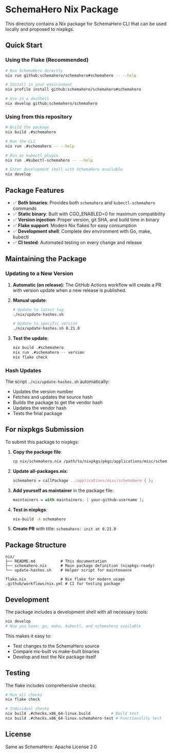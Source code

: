 # SchemaHero Nix Package

This directory contains a Nix package for SchemaHero CLI that can be used locally and proposed to nixpkgs.

## Quick Start

### Using the Flake (Recommended)

```bash
# Run SchemaHero directly
nix run github:schemahero/schemahero#schemahero -- --help

# Install in your environment
nix profile install github:schemahero/schemahero#schemahero

# Use in a devShell
nix develop github:schemahero/schemahero
```

### Using from this repository

```bash
# Build the package
nix build .#schemahero

# Run the CLI
nix run .#schemahero -- --help

# Run as kubectl plugin
nix run .#kubectl-schemahero -- --help

# Enter development shell with SchemaHero available
nix develop
```

## Package Features

- ✅ **Both binaries**: Provides both `schemahero` and `kubectl-schemahero` commands
- ✅ **Static binary**: Built with CGO_ENABLED=0 for maximum compatibility
- ✅ **Version injection**: Proper version, git SHA, and build time in binary
- ✅ **Flake support**: Modern Nix flakes for easy consumption
- ✅ **Development shell**: Complete dev environment with Go, make, kubectl
- ✅ **CI tested**: Automated testing on every change and release

## Maintaining the Package

### Updating to a New Version

1. **Automatic (on release)**:
   The GitHub Actions workflow will create a PR with version update when a new release is published.

2. **Manual update**:
   ```bash
   # Update to latest tag
   ./nix/update-hashes.sh
   
   # Update to specific version
   ./nix/update-hashes.sh 0.21.0
   ```

3. **Test the update**:
   ```bash
   nix build .#schemahero
   nix run .#schemahero -- version
   nix flake check
   ```

### Hash Updates

The script `./nix/update-hashes.sh` automatically:
- Updates the version number
- Fetches and updates the source hash
- Builds the package to get the vendor hash
- Updates the vendor hash
- Tests the final package

## For nixpkgs Submission

To submit this package to nixpkgs:

1. **Copy the package file**:
   ```bash
   cp nix/schemahero.nix /path/to/nixpkgs/pkgs/applications/misc/schemahero/default.nix
   ```

2. **Update all-packages.nix**:
   ```nix
   schemahero = callPackage ../applications/misc/schemahero { };
   ```

3. **Add yourself as maintainer** in the package file:
   ```nix
   maintainers = with maintainers; [ your-github-username ];
   ```

4. **Test in nixpkgs**:
   ```bash
   nix-build -A schemahero
   ```

5. **Create PR** with title: `schemahero: init at 0.21.0`

## Package Structure

```
nix/
├── README.md           # This documentation
├── schemahero.nix      # Main package definition (nixpkgs-ready)
└── update-hashes.sh    # Helper script for maintenance

flake.nix               # Nix flake for modern usage
.github/workflows/nix.yml # CI for testing package
```

## Development

The package includes a development shell with all necessary tools:

```bash
nix develop
# Now you have: go, make, kubectl, and schemahero available
```

This makes it easy to:
- Test changes to the SchemaHero source
- Compare nix-built vs make-built binaries
- Develop and test the Nix package itself

## Testing

The flake includes comprehensive checks:

```bash
# Run all checks
nix flake check

# Individual checks
nix build .#checks.x86_64-linux.build         # Build test
nix build .#checks.x86_64-linux.schemahero-test # Functionality test
```

## License

Same as SchemaHero: Apache License 2.0 
